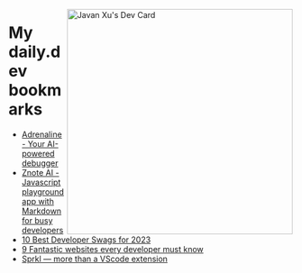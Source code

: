 
<a href="https://app.daily.dev/JavanXU"><img align="right" src="https://api.daily.dev/devcards/e45a150971844cd6959a94bb94e861ea.png?r=quw" width="400" alt="Javan Xu's Dev Card"/></a>

# My daily.dev bookmarks
<!-- daily.dev BOOKMARKS:START -->
- [Adrenaline - Your AI-powered debugger](https://app.daily.dev/posts/w_uvBbBa-?utm_source=rss&utm_medium=bookmarks&utm_campaign=6ueXw3FRNQzpNtewCDbI6)
- [Znote AI - Javascript playground app with Markdown for busy developers](https://app.daily.dev/posts/6dktuxfXy?utm_source=rss&utm_medium=bookmarks&utm_campaign=6ueXw3FRNQzpNtewCDbI6)
- [10 Best Developer Swags for 2023](https://app.daily.dev/posts/-DoEXwveD?utm_source=rss&utm_medium=bookmarks&utm_campaign=6ueXw3FRNQzpNtewCDbI6)
- [9 Fantastic websites every developer must know](https://app.daily.dev/posts/f68Bw6QQH?utm_source=rss&utm_medium=bookmarks&utm_campaign=6ueXw3FRNQzpNtewCDbI6)
- [Sprkl — more than a VScode extension](https://app.daily.dev/posts/hJac7twbS?utm_source=rss&utm_medium=bookmarks&utm_campaign=6ueXw3FRNQzpNtewCDbI6)
<!-- daily.dev BOOKMARKS:END -->
